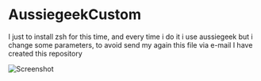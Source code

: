 # AussiegeekCustom
I just to install zsh for this time, and every time i do it i use aussiegeek but i change some parameters, to avoid send my again this file via e-mail I have created this repository

![Screenshot](screenshot.png)

